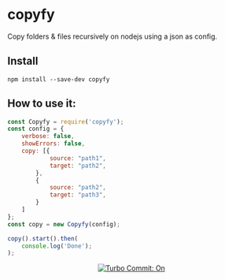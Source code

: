 # copyfy

Copy folders & files recursively on nodejs using a json as config.

## Install
```
npm install --save-dev copyfy
```


## How to use it:

```javascript
const Copyfy = require('copyfy');
const config = {
    verbose: false,
    showErrors: false,
    copy: [{
            source: "path1",
            target: "path2",
        },
        {
            source: "path2",
            target: "path3",
        }
    ]
};
const copy = new Copyfy(config);

copy().start().then(
    console.log('Done');
);

```

<p align="center">
  <a href="https://github.com/labs-js/turbo-git/blob/develop/README.md"><img src="https://img.shields.io/badge/Turbo_Commit-on-3DD1F2.svg" alt="Turbo Commit: On"/></a>
</p>
